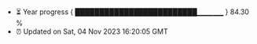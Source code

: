 - ⏳ Year progress { █████████████████████████▁▁▁▁▁ } 84.30 %
- ⏰ Updated on Sat, 04 Nov 2023 16:20:05 GMT

